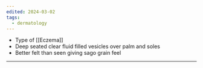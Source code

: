 ```yaml
---
edited: 2024-03-02
tags:
  - dermatology
---
```

- Type of [[Eczema]] 
- Deep seated clear fluid filled vesicles over palm and soles
- Better felt than seen giving sago grain feel 


---
